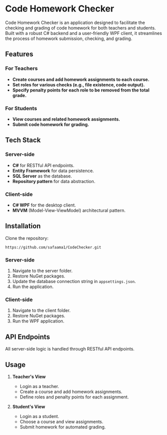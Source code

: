 # Code Homework Checker

Code Homework Checker is an application designed to facilitate the checking and grading of code homework for both teachers and students. Built with a robust C# backend and a user-friendly WPF client, it streamlines the process of homework submission, checking, and grading.

## Features

### For Teachers

- **Create courses and add homework assignments to each course.**
- **Set roles for various checks (e.g., file existence, code output).**
- **Specify penalty points for each role to be removed from the total grade.**
  
### For Students

- **View courses and related homework assignments.**
- **Submit code homework for grading.**

## Tech Stack

### Server-side

- **C#** for RESTful API endpoints.
- **Entity Framework** for data persistence.
- **SQL Server** as the database.
- **Repository pattern** for data abstraction.

### Client-side

- **C# WPF** for the desktop client.
- **MVVM** (Model-View-ViewModel) architectural pattern.

## Installation

Clone the repository:

`https://github.com/safaama1/CodeChecker.git`
### Server-side

1. Navigate to the server folder.
2. Restore NuGet packages.
3. Update the database connection string in `appsettings.json`.
4. Run the application.

### Client-side

1. Navigate to the client folder.
2. Restore NuGet packages.
3. Run the WPF application.

## API Endpoints

All server-side logic is handled through RESTful API endpoints.

## Usage

1. **Teacher's View**
   - Login as a teacher.
   - Create a course and add homework assignments.
   - Define roles and penalty points for each assignment.
   
2. **Student's View**
   - Login as a student.
   - Choose a course and view assignments.
   - Submit homework for automated grading.
